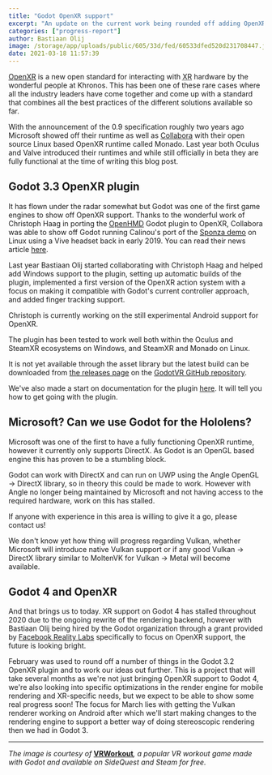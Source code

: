 ```yaml
---
title: "Godot OpenXR support"
excerpt: "An update on the current work being rounded off adding OpenXR support to Godot 3 through a plugin and the planned work for Godot 4."
categories: ["progress-report"]
author: Bastiaan Olij
image: /storage/app/uploads/public/605/33d/fed/60533dfed520d231708447.jpg
date: 2021-03-18 11:57:39
---
```


[OpenXR](https://www.khronos.org/openxr/) is a new open standard for interacting with <abbr title="Extended Reality, i.e. Virtual Reality, Augmented Reality, and Mixed Reality">XR</abbr> hardware by the wonderful people at Khronos. This has been one of these rare cases where all the industry leaders have come together and come up with a standard that combines all the best practices of the different solutions available so far.

With the announcement of the 0.9 specification roughly two years ago Microsoft showed off their runtime as well as [Collabora](https://www.collabora.com) with their open source Linux based OpenXR runtime called Monado.
Last year both Oculus and Valve introduced their runtimes and while still officially in beta they are fully functional at the time of writing this blog post.

## Godot 3.3 OpenXR plugin

It has flown under the radar somewhat but Godot was one of the first game engines to show off OpenXR support. Thanks to the wonderful work of Christoph Haag in porting the [OpenHMD](http://www.openhmd.net/) Godot plugin to OpenXR, Collabora was able to show off Godot running Calinou's port of the [Sponza demo](https://github.com/Calinou/godot-sponza) on Linux using a Vive headset back in early 2019. You can read their news article [here](https://www.collabora.com/news-and-blog/news-and-events/introducing-monado.html).

Last year Bastiaan Olij started collaborating with Christoph Haag and helped add Windows support to the plugin, setting up automatic builds of the plugin, implemented a first version of the OpenXR action system with a focus on making it compatible with Godot's current controller approach, and added finger tracking support.

Christoph is currently working on the still experimental Android support for OpenXR.

The plugin has been tested to work well both within the Oculus and SteamXR ecosystems on Windows, and SteamXR and Monado on Linux.

It is not yet available through the asset library but the latest build can be downloaded from [the releases page](https://github.com/GodotVR/godot_openxr/releases) on the [GodotVR GitHub repository](https://github.com/GodotVR).

We've also made a start on documentation for the plugin [here](https://github.com/GodotVR/godot_openxr/wiki). It will tell you how to get going with the plugin.

## Microsoft? Can we use Godot for the Hololens?

Microsoft was one of the first to have a fully functioning OpenXR runtime, however it currently only supports DirectX. As Godot is an OpenGL based engine this has proven to be a stumbling block.

Godot can work with DirectX and can run on UWP using the Angle OpenGL → DirectX library, so in theory this could be made to work.
However with Angle no longer being maintained by Microsoft and not having access to the required hardware, work on this has stalled.

If anyone with experience in this area is willing to give it a go, please contact us!

We don't know yet how thing will progress regarding Vulkan, whether Microsoft will introduce native Vulkan support or if any good Vulkan → DirectX library similar to MoltenVK for Vulkan → Metal will become available.

## Godot 4 and OpenXR

And that brings us to today. XR support on Godot 4 has stalled throughout 2020 due to the ongoing rewrite of the rendering backend, however with Bastiaan Olij being hired by the Godot organization through a grant provided by [Facebook Reality Labs](https://godotengine.org/article/godot-engine-receiving-support-funded-facebook-reality-labs) specifically to focus on OpenXR support, the future is looking bright.

February was used to round off a number of things in the Godot 3.2 OpenXR plugin and to work our ideas out further. This is a project that will take several months as we're not just bringing OpenXR support to Godot 4, we're also looking into specific optimizations in the render engine for mobile rendering and XR-specific needs, but we expect to be able to show some real progress soon!
The focus for March lies with getting the Vulkan renderer working on Android after which we'll start making changes to the rendering engine to support a better way of doing stereoscopic rendering then we had in Godot 3.


---

*The image is courtesy of* [**VRWorkout**](https://vrworkout.at/)*, a popular VR workout game made with Godot and available on SideQuest and Steam for free.*
